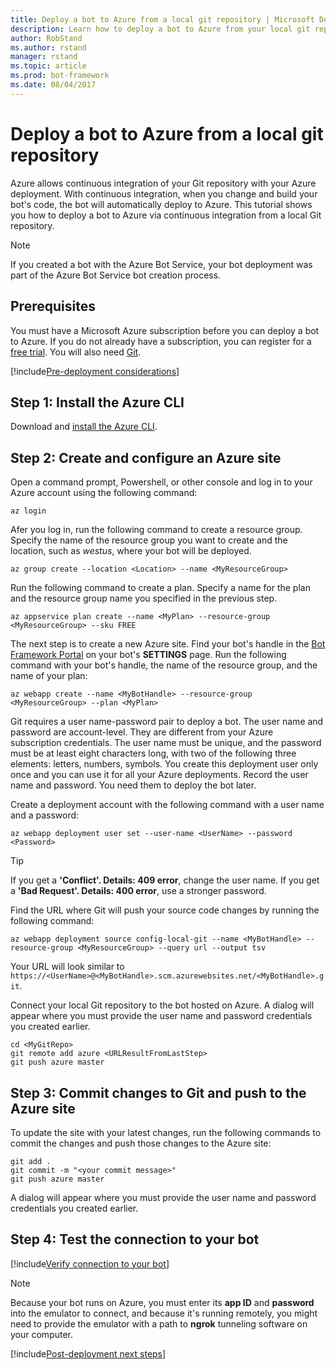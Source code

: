 ```yaml
---
title: Deploy a bot to Azure from a local git repository | Microsoft Docs
description: Learn how to deploy a bot to Azure from your local git repository.
author: RobStand
ms.author: rstand
manager: rstand
ms.topic: article
ms.prod: bot-framework
ms.date: 08/04/2017
---
```


# Deploy a bot to Azure from a local git repository

Azure allows continuous integration of your Git repository with your Azure deployment.
With continuous integration, when you change and build your bot's code, the bot will automatically deploy to Azure.
This tutorial shows you how to deploy a bot to Azure via continuous integration from a local Git repository.

> [!NOTE]
> If you created a bot with the Azure Bot Service, your bot deployment was part of the Azure Bot Service bot 
> creation process.

## Prerequisites

You must have a Microsoft Azure subscription before you can deploy a bot to Azure. If you do not already have a subscription, you can register for a <a href="https://azure.microsoft.com/en-us/free/" target="_blank">free trial</a>. You will also need <a href="https://git-scm.com/downloads" target="_blank">Git</a>.

[!include[Pre-deployment considerations](~/includes/snippet-deploy-considerations.md)]

## Step 1: Install the Azure CLI

Download and <a href="https://docs.microsoft.com/en-us/azure/xplat-cli-install" target="_blank">install the Azure CLI</a>. 

## Step 2: Create and configure an Azure site

Open a command prompt, Powershell, or other console and log in to your Azure account using the following command:

```azurecli
az login
```

Afer you log in, run the following command to create a resource group. Specify the name of the resource group you want to create and the location, such as *westus*, where your bot will be deployed.

```azurecli
az group create --location <Location> --name <MyResourceGroup>
```

Run the following command to create a plan. Specify a name for the plan and the resource group name you specified in the previous step.

```azurecli
az appservice plan create --name <MyPlan> --resource-group <MyResourceGroup> --sku FREE
```

The next step is to create a new Azure site. Find your bot's handle in the [Bot Framework Portal](https://dev.botframework.com/) on your bot's **SETTINGS** page. Run the following command with your bot's handle, the name of the resource group, and the name of your plan:

```azurecli
az webapp create --name <MyBotHandle> --resource-group <MyResourceGroup> --plan <MyPlan>
```

Git requires a user name-password pair to deploy a bot. The user name and password are account-level. They are different from your Azure subscription credentials. The user name must be unique, and the password must be at least eight characters long, with two of the following three elements: letters, numbers, symbols. You create this deployment user only once and you can use it for all your Azure deployments. Record the user name and password. You need them to deploy the bot later. 

Create a deployment account with the following command with a user name and a password:

```azurecli
az webapp deployment user set --user-name <UserName> --password <Password>
```

> [!TIP]
> If you get a **'Conflict'. Details: 409 error**, change the user name. If you get a **'Bad Request'. Details: 400 error**, 
> use a stronger password. 

Find the URL where Git will push your source code changes by running the following command:

```azurecli
az webapp deployment source config-local-git --name <MyBotHandle> --resource-group <MyResourceGroup> --query url --output tsv
```

Your URL will look similar to `https://<UserName>@<MyBotHandle>.scm.azurewebsites.net/<MyBotHandle>.git`.

Connect your local Git repository to the bot hosted on Azure. A dialog will appear where you must provide the user name and password credentials you created earlier.

```cli
cd <MyGitRepo>
git remote add azure <URLResultFromLastStep>
git push azure master
``` 

## Step 3: Commit changes to Git and push to the Azure site

To update the site with your latest changes, run the following commands to commit the changes and push those changes to the Azure site:

```cli
git add .
git commit -m "<your commit message>"
git push azure master
```

A dialog will appear where you must provide the user name and password credentials you created earlier.

## Step 4: Test the connection to your bot

[!include[Verify connection to your bot](~/includes/snippet-verify-deployment-using-emulator.md)]

> [!NOTE]
> Because your bot runs on Azure, you must enter its **app ID** and **password** into the emulator to connect, and because it's running remotely, you might need to provide the emulator with a path to **ngrok** tunneling software on your computer.


[!include[Post-deployment next steps](~/includes/snippet-deploy-next-steps.md)]
